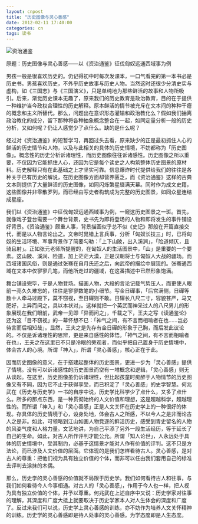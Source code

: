 ```yaml
---
layout: cnpost
title: "历史图像与灵心善感"
date: 2012-02-11 17:40:00
categories: cn
tags: 读书
---
```


![资治通鉴](https://s2.ax1x.com/2020/01/11/l5TX4g.jpg)

原题：历史图像与灵心善感——以《资治通鉴》征伐匈奴远通西域事为例

男孩一般是很喜欢历史的。仍记得初中时每次发课本，一口气看完的第一本书必是历史书。男孩喜欢历史，不外乎历史故事与历史人物。当然这时还很少分清史实与虚构，如《三国志》与《三国演义》，只是单纯地为那些鲜活的故事和人物所吸引。后来，渐觉历史课本无趣了，原来我们的历史教育是政治教育，目的在于提供一种维护当今政权合理性的历史解释。原本鲜活的情节被充斥在文本间的种种干瘪的概念和主义所替代。那么，问题出在意识形态灌输和政治教化么？假如我们抽离政治教化的成分，留下那种将各种抽象概念整合在一起，如同定量分析一般的历史分析，又如何呢？仍让人感觉少了点什么。缺的是什么呢？

经过对《资治通鉴》的短暂学习，再回过头去看，原来缺少的正是最初抓住人心的鲜活的历史情节和人物，以及与此相关的具体的历史情境，不妨都称为「历史图像」。概念性的历史分析诉诸理性，而历史图像往往诉诸感性。历史图像之所以重要，不仅因为它能抓住人心，还因为它是每个读史之人构筑整体历史图景的原材料。历史解释只有在此基础之上才坚实可靠。信息爆炸时代提供给我们的往往是各种关于已有历史的解说，在历史图像方面却营养匮乏，而《资治通鉴》这样的古典文本则提供了大量鲜活的历史图像，如同闪烁繁星缀满天幕。同时作为成文史籍，这些图像并非零散罗列，而已经由写史者构筑成为完整的历史图景，如同众星连结成星座。

我们以《资治通鉴》中征伐匈奴远通西域事为例，一窥这历史图景之一斑。首先，就像戏子登台需要一个舞台背景，史书先为即将登场的人物和即将发生的事件铺设好背景。《资治通鉴》颇重人事，背景描画似乎总不似《史记》那般在开篇直接交代，而是以人物言论出之。文帝时晁错上言兵事，分析「匈奴长技三」时，已将匈奴的生活环境、军事背景作了简要勾勒：「上下山陂，出入溪涧」，「险道倾仄，且骑且射」。正如张元老师所提醒的，在匈奴人的生活图景中，「山」是重要的一个要素。这山陂、溪涧、险道，加上茫茫大漠，正是汉朝将士与匈奴人大战的疆场。而西域诸国风俗，则是通过张骞在自月氏还之后，向武帝的描绘中展现的。张骞通西域在文本中仅寥寥几笔，而他所走过的疆域，在这番描述中已然形象饱满。

舞台铺设完毕，于是人物登场。描画人物，大段的言论记载气势压人，而更使人眼前一亮久久难忘的，往往是寥寥数笔的小细节。写金日磾事，「后宫满侧，日磾等数十人牵马过殿下，莫不窃视，至日磾则不敢。日磾长八尺二寸，容貌甚严，马又肥好，上异而问之，具以本状对」。这样就把一个英武而神采过人的八尺男儿的形象展现在我们眼前，武帝一见即「异而问之」，千载之下，王夫之写《读通鉴论》还为这「目不窃视」的一幕怀想不已：「神气之间，有不言而相喻者在也……岂必待言而后相知哉」。显然，王夫之是先存有金日磾的形象于己胸，而后发此议论的。不仅是诉诸理性的思辨，更是来自感性的体悟。「神气之间，有不言而相喻者在也」，王夫之在这里已不只是冷眼的旁观者，而似乎把自己置身于历史情境中，体会古人的心境。所谓「神入」，所谓「灵心善感」，核心正在于此。

因而历史图像的意义，在于搭建起整体的历史图景，更进一步为「灵心善感」提供了情境。没有可以诉诸感性的历史图景而空有一堆概念和逻辑，「灵心善感」则无从谈起。在这里，历史图像虽仍诉诸理性，但比起孩童时痴醉于人物情节的历史图像又有不同，因为它不止于获得享受，而已积淀了「灵心善感」的史学智慧。何兆武在《历史与历史学》一书的自序中说，历史学比科学少了点什么，又多了点什么。所多的那点东西，是一种贯彻始终的人文价值和理想，这是超越科学，超越理性的。而所谓「神入」和「灵心善感」正是人文关怀在历史学上的一种很好的体现。存具体的历史情境于心，设身处地，体会古人之所感，不以今人之是非而论古人之是非。如此，可领略到江山如画人物竞逐的鲜活历史，感受到青史留名的人物的风姿气度和人格力量。文艺地讲，为自己平添了另外一段生活经历，等于延长了自己的生命。如此，对古人所作评判才能公允。所谓「知人论世」，人永远处于具体的历史情境中，受其制约，必基于这情景才能对人作有价值的评判。这不只是方法论，而已涉及人文价值的层面。它体现的是我们怎样看待古人。灵心善感，是对古人的尊重：把他们视为具有独立价值的个体，而非可以任由我们套用自己的标准去评判去涂抹的木偶。

那么，历史学的灵心善感的价值就不局限于历史学。我们如何看待古人和往事，与我们如何看待今人今事相通。对古人的「灵心善感」，作用于今人也一样，把人视为具有独立价值的个体，并予以尊重。何兆武在上述自序中又说：历史学家对往事的理解，其深度和广度大抵上就要取决于历史学家本人对人生体会的深度和广度了。反过来我们可以说，历史学上灵心善感的训练，亦不妨作为培养人文关怀精神的训练。历史学的灵心善感即是待人处事的灵心善感。为学态度即是人生态度。
